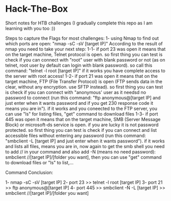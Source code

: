 # Hack-The-Box
Short notes for HTB challenges (I gradually complete this repo as I am learning with you too :))

Steps to capture the Flags for most challenges:
1- using Nmap to find out which ports are open: "nmap -sC -sV [target IP]"
According to the result of nmap you need to take your next step:
  1-1- if port 23 was open it means that on the target machine, Telnet protocol is open. so first thing you can test is check if you can connect with "root" user with blank password or not (as on telnet, root user by default can login with blank password). so call this command: "telnet -l root [target IP]" if it works you have complete access to the server with root access!
  1-2- if port 21 was open it means that on the target machine, FTP (File Transfer Protocol) is open (FTP sends data in the clear, without any encryption. use SFTP instead). so first thing you can test is check if you can connect with "anonymous' user as it needsd no password to connect (run this command: "ftp anonymous@[target IP] and just enter when it wants password and if you get 230 response code it means you are in"). if it works and you coneected to the FTP server, you can use "ls" for listing files, "get" command to download files
  1-3- if port 445 was open it means that on the target machine, SMB (Server Message Block) or microsoft-ds service is open. if you are lucky it is not password protected. so first thing you can test is check if you can connect and list accessible files without entering any password (run this command: "smbclient -L [target IP] and just enter when it wants password"). if it works and lists all files, means you are in, now again to get the smb shell you need to add // in your command and also add -N (means no need password): smbclient //[target IP]/[folder you want], then you can use "get" command to download files or "ls" to list,...







  Command Conclusion:

  1- nmap -sC -sV [target IP]
  2- port 23 >> telnet -l root [target IP]
  3- port 21 >> ftp anonymous@[target IP]
  4- port 445 >> smbclient -N -L [target IP] >> smbclient //[target IP]/[folder you want]
